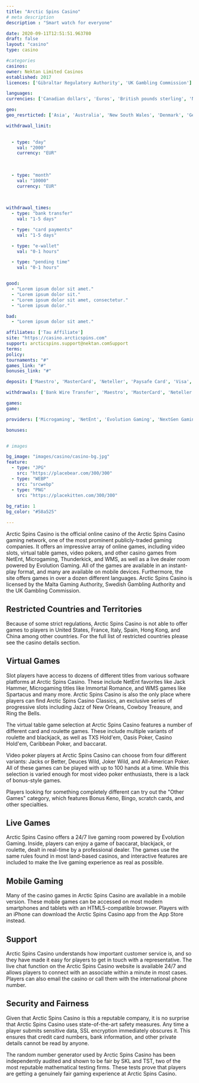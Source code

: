```yaml
---
title: "Arctic Spins Casino"
# meta description
description : "Smart watch for everyone"

date: 2020-09-11T12:51:51.963780
draft: false
layout: "casino" 
type: casino

#categories
casinos: 
owner: Nektan Limited Casinos
established: 2017
licences: ['Gibraltar Regulatory Authority', 'UK Gambling Commission']

languages: 
currencies: ['Canadian dollars', 'Euros', 'British pounds sterling', 'New Zealand dollars']

geo: 
geo_resrticted: ['Asia', 'Australia', 'New South Wales', 'Denmark', 'Germany', 'Schleswig-Holstein', 'Italy', 'Netherlands', 'Puerto Rico', 'Spain', 'Sweden', 'Switzerland', 'United States', 'Alabama', 'Alaska', 'American Samoa', 'Arizona', 'Arkansas', 'California', 'Colorado', 'Connecticut', 'Delaware', 'District of Columbia', 'Florida', 'Georgia(US)', 'Guam', 'Hawaii', 'Idaho', 'Illinois', 'Indiana', 'Iowa', 'Kansas', 'Kentucky', 'Louisiana', 'Maine', 'Maryland', 'Massachusetts', 'Michigan', 'Minnesota', 'Mississippi', 'Missouri', 'Montana', 'Nebraska', 'Nevada', 'New Hampshire', 'New Jersey', 'New Mexico', 'New York', 'North Carolina', 'North Dakota', 'Northern Mariana Islands', 'Ohio', 'Oklahoma', 'Oregon', 'Pennsylvania', 'Rhode Island', 'South Carolina', 'South Dakota', 'Tennessee', 'Texas', 'U.S. Virgin Islands', 'Utah', 'Vermont', 'Virginia', 'Washington', 'West Virginia', 'Wisconsin', 'Wyoming']

withdrawal_limit:

  
  - type: "day"
    val: "2000"
    currency: "EUR"
  
  
  
  - type: "month"
    val: "10000"
    currency: "EUR"
  
  

withdrawal_times:
  - type: "bank transfer"
    val: "1-5 days"

  - type: "card payments"
    val: "1-5 days"

  - type: "e-wallet"
    val: "0-1 hours"

  - type: "pending time"
    val: "0-1 hours"


good:
  - "Lorem ipsum dolor sit amet."
  - "Lorem ipsum dolor sit."
  - "Lorem ipsum dolor sit amet, consectetur."
  - "Lorem ipsum dolor."

bad:
  - "Lorem ipsum dolor sit amet."

affiliates: ['Tau Affiliate']
site: "https://casino.arcticspins.com"
support: arcticspins.support@nektan.comSupport
terms:
policy:
tournaments: "#"
games_link: "#"
bonuses_link: "#"

deposit: ['Maestro', 'MasterCard', 'Neteller', 'Paysafe Card', 'Visa', 'Sofortuberweisung', 'GiroPay', 'Trustly', 'Skrill', 'Skrill 1-Tap', 'Boku', 'Zimpler']

withdrawals: ['Bank Wire Transfer', 'Maestro', 'MasterCard', 'Neteller', 'Paysafe Card', 'Visa', 'Skrill', 'Trustly', 'Sepa']

games: 
game:

providers: ['Microgaming', 'NetEnt', 'Evolution Gaming', 'NextGen Gaming', 'Big Time Gaming', 'Elk Studios', 'Red Tiger Gaming', 'Pragmatic Play', 'IGT (WagerWorks)', 'Yggdrasil Gaming', 'SG Gaming']

bonuses:


# images

bg_image: "images/casino/casino-bg.jpg"  
feature:
  - type: "JPG" 
    src: "https://placebear.com/300/300"
  - type: "WEBP"
    src: "srcwebp"
  - type: "PNG"
    src: "https://placekitten.com/300/300"  
 
bg_ratio: 1 
bg_color: "#58a525"  

---
```


Arctic Spins Casino is the official online casino of the Arctic Spins Casino gaming network, one of the most prominent publicly-traded gaming companies. It offers an impressive array of online games, including video slots, virtual table games, video pokers, and other casino games from NetEnt, Microgaming, Thunderkick, and WMS, as well as a live dealer room powered by Evolution Gaming. All of the games are available in an instant-play format, and many are available on mobile devices. Furthermore, the site offers games in over a dozen different languages. Arctic Spins Casino is licensed by the Malta Gaming Authority, Swedish Gambling Authority and the UK Gambling Commission.

## Restricted Countries and Territories
Because of some strict regulations, Arctic Spins Casino is not able to offer games to players in United States, France, Italy, Spain, Hong Kong, and China among other countries. For the full list of restricted countries please see the casino details section.

## Virtual Games
Slot players have access to dozens of different titles from various software platforms at Arctic Spins Casino. These include NetEnt favorites like Jack Hammer, Microgaming titles like Immortal Romance, and WMS games like Spartacus and many more. Arctic Spins Casino is also the only place where players can find Arctic Spins Casino Classics, an exclusive series of progressive slots including Jazz of New Orleans, Cowboy Treasure, and Ring the Bells.

The virtual table game selection at Arctic Spins Casino features a number of different card and roulette games. These include multiple variants of roulette and blackjack, as well as TXS Hold'em, Oasis Poker, Casino Hold'em, Caribbean Poker, and baccarat.

Video poker players at Arctic Spins Casino can choose from four different variants: Jacks or Better, Deuces Wild, Joker Wild, and All-American Poker. All of these games can be played with up to 100 hands at a time. While this selection is varied enough for most video poker enthusiasts, there is a lack of bonus-style games.

Players looking for something completely different can try out the "Other Games" category, which features Bonus Keno, Bingo, scratch cards, and other specialties.

## Live Games
Arctic Spins Casino offers a 24/7 live gaming room powered by Evolution Gaming. Inside, players can enjoy a game of baccarat, blackjack, or roulette, dealt in real-time by a professional dealer. The games use the same rules found in most land-based casinos, and interactive features are included to make the live gaming experience as real as possible.

## Mobile Gaming
Many of the casino games in Arctic Spins Casino are available in a mobile version. These mobile games can be accessed on most modern smartphones and tablets with an HTML5-compatible browser. Players with an iPhone can download the Arctic Spins Casino app from the App Store instead.

## Support
Arctic Spins Casino understands how important customer service is, and so they have made it easy for players to get in touch with a representative. The live chat function on the Arctic Spins Casino website is available 24/7 and allows players to connect with an associate within a minute in most cases. Players can also email the casino or call them with the international phone number.

## Security and Fairness
Given that Arctic Spins Casino is this a reputable company, it is no surprise that Arctic Spins Casino uses state-of-the-art safety measures. Any time a player submits sensitive data, SSL encryption immediately obscures it. This ensures that credit card numbers, bank information, and other private details cannot be read by anyone.

The random number generator used by Arctic Spins Casino has been independently audited and shown to be fair by SKL and TST, two of the most reputable mathematical testing firms. These tests prove that players are getting a genuinely fair gaming experience at Arctic Spins Casino.